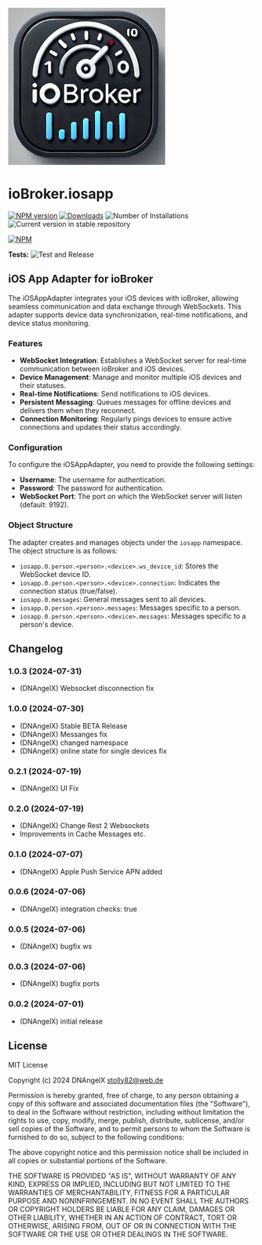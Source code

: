 ![Logo](admin/iosapp.png)
# ioBroker.iosapp

[![NPM version](https://img.shields.io/npm/v/iobroker.iosapp.svg)](https://www.npmjs.com/package/iobroker.iosapp)
[![Downloads](https://img.shields.io/npm/dm/iobroker.iosapp.svg)](https://www.npmjs.com/package/iobroker.iosapp)
![Number of Installations](https://iobroker.live/badges/iosapp-installed.svg)
![Current version in stable repository](https://iobroker.live/badges/iosapp-stable.svg)

[![NPM](https://nodei.co/npm/iobroker.iosapp.png?downloads=true)](https://nodei.co/npm/iobroker.iosapp/)

**Tests:** ![Test and Release](https://github.com/DNAngelX/ioBroker.iosapp/workflows/Test%20and%20Release/badge.svg)

## iOS App Adapter for ioBroker

The iOSAppAdapter integrates your iOS devices with ioBroker, allowing seamless communication and data exchange through WebSockets. This adapter supports device data synchronization, real-time notifications, and device status monitoring.

### Features

- **WebSocket Integration**: Establishes a WebSocket server for real-time communication between ioBroker and iOS devices.
- **Device Management**: Manage and monitor multiple iOS devices and their statuses.
- **Real-time Notifications**: Send notifications to iOS devices.
- **Persistent Messaging**: Queues messages for offline devices and delivers them when they reconnect.
- **Connection Monitoring**: Regularly pings devices to ensure active connections and updates their status accordingly.

### Configuration

To configure the iOSAppAdapter, you need to provide the following settings:

- **Username**: The username for authentication.
- **Password**: The password for authentication.
- **WebSocket Port**: The port on which the WebSocket server will listen (default: 9192).

### Object Structure

The adapter creates and manages objects under the `iosapp` namespace. The object structure is as follows:

- `iosapp.0.person.<person>.<device>.ws_device_id`: Stores the WebSocket device ID.
- `iosapp.0.person.<person>.<device>.connection`: Indicates the connection status (true/false).
- `iosapp.0.messages`: General messages sent to all devices.
- `iosapp.0.person.<person>.messages`: Messages specific to a person.
- `iosapp.0.person.<person>.<device>.messages`: Messages specific to a person's device.


## Changelog
<!--
    Placeholder for the next version (at the beginning of the line):
    ### **WORK IN PROGRESS**
-->
### 1.0.3 (2024-07-31)
* (DNAngelX) Websocket disconnection fix

### 1.0.0 (2024-07-30)
* (DNAngelX) Stable BETA Release
* (DNAngelX) Messanges fix
* (DNAngelX) changed namespace
* (DNAngelX) online state for single devices fix

### 0.2.1 (2024-07-19)
* (DNAngelX) UI Fix

### 0.2.0 (2024-07-19)
* (DNAngelX) Change Rest 2 Websockets
* Improvements in Cache Messages etc.

### 0.1.0 (2024-07-07)
* (DNAngelX) Apple Push Service APN added

### 0.0.6 (2024-07-06)
* (DNAngelX) integration checks: true

### 0.0.5 (2024-07-06)
* (DNAngelX) bugfix ws

### 0.0.3 (2024-07-06)
* (DNAngelX) bugfix ports

### 0.0.2 (2024-07-01)
* (DNAngelX) initial release

## License
MIT License

Copyright (c) 2024 DNAngelX <stolly82@web.de>

Permission is hereby granted, free of charge, to any person obtaining a copy
of this software and associated documentation files (the "Software"), to deal
in the Software without restriction, including without limitation the rights
to use, copy, modify, merge, publish, distribute, sublicense, and/or sell
copies of the Software, and to permit persons to whom the Software is
furnished to do so, subject to the following conditions:

The above copyright notice and this permission notice shall be included in all
copies or substantial portions of the Software.

THE SOFTWARE IS PROVIDED "AS IS", WITHOUT WARRANTY OF ANY KIND, EXPRESS OR
IMPLIED, INCLUDING BUT NOT LIMITED TO THE WARRANTIES OF MERCHANTABILITY,
FITNESS FOR A PARTICULAR PURPOSE AND NONINFRINGEMENT. IN NO EVENT SHALL THE
AUTHORS OR COPYRIGHT HOLDERS BE LIABLE FOR ANY CLAIM, DAMAGES OR OTHER
LIABILITY, WHETHER IN AN ACTION OF CONTRACT, TORT OR OTHERWISE, ARISING FROM,
OUT OF OR IN CONNECTION WITH THE SOFTWARE OR THE USE OR OTHER DEALINGS IN THE
SOFTWARE.
